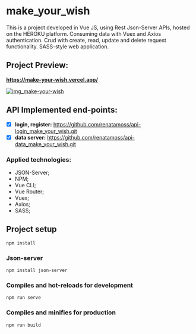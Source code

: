 # make_your_wish

This is a project developed in Vue JS, using Rest Json-Server APIs, hosted on the HEROKU platform. Consuming data with Vuex and Axios authentication. Crud with create, read, update and delete request functionality. SASS-style web application.

## Project Preview: 
**https://make-your-wish.vercel.app/**

[![img_make-your-wish](https://github.com/renatamoss/make_your-wish/blob/main/public/make_your_wish.gif?raw=true)](https://make-your-wish.vercel.app/)

## API Implemented end-points:

- [x]  **login, register:** https://github.com/renatamoss/api-login_make_your_wish.git
- [x]  **data server:** https://github.com/renatamoss/api-data_make_your_wish.git

### Applied technologies:
* JSON-Server;
* NPM;
* Vue CLI;
* Vue Router;
* Vuex;
* Axios;
* SASS;

## Project setup
```
npm install
```
### Json-server
```
npm install json-server
```
### Compiles and hot-reloads for development
```
npm run serve
```
### Compiles and minifies for production
```
npm run build
```